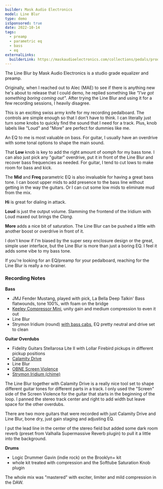 ```yaml
---
builder: Mask Audio Electronics
model: Line Blur
type: demo
isSponsored: true
date: 2022-10-14
tags:
  - preamp
  - parametric eq
  - bass
  - eq
externalLinks:
  builderLink: https://maskaudioelectronics.com/collections/pedals/products/line-blur
---
```


The Line Blur by Mask Audio Electronics is a studio grade equalizer and preamp.

Originally, when I reached out to Alec (MAE) to see if there is anything new he's about to release that I could demo, he replied something like _"I've got something boring coming out"_. After trying the Line Blur and using it for a few recording sessions, I heavily disagree.

This is an exciting swiss army knife for my recording pedalboard. The controls are simple enough so that I don't have to think. I can literally just turn some knobs to quickly find the sound that I need for a track. Plus, knob labels like "Loud" and "More" are perfect for dummies like me.

An EQ to me is most valuable on bass. For guitar, I usually have an overdrive with some tonal options to shape the main sound.

That **Low** knob is key to add the right amount of oomph for my bass tone. I can also just pick any "guitar" overdrive, put it in front of the Line Blur and recover bass frequencies as needed. For guitar, I tend to cut lows to make room for bass and kick.

The **Mid** and **Freq** parametric EQ is also invaluable for having a great bass tone. I can boost upper mids to add presence to the bass line without getting in the way the guitars. Or I can cut some low mids to eliminate mud from the mix.

**Hi** is great for dialing in attack.

**Loud** is just the output volume. Slamming the frontend of the Iridium with Loud maxed out brings the _Clang_.

**More** adds a nice bit of saturation. The Line Blur can be pushed a little with another boost or overdrive in front of it.

I don't know if I'm biased by the super sexy enclosure design or the great, simple user interface, but the Line Blur is more than just a boring EQ. I feel it adds some vibe to my bass tone.

If you're looking for an EQ/preamp for your pedalboard, reaching for the Line Blur is really a no-brainer.

### Recording Notes

**Bass**

- JMJ Fender Mustang, played with pick, La Bella Deep Talkin' Bass flatwounds, tone 100%, with foam on the bridge
- [Keeley Compressor Mini](/demos/keeley-electronics-compressor-mini), unity gain and medium compression to even it out
- Line Blur
- Strymon Iridium (round) [with bass cabs](/posts/strymon-iridium-bass-ownhammer-ir/), EQ pretty neutral and drive set to clean

**Guitar Overdubs**

- Fidelity Guitars Stellarosa Lite II with Lollar Firebird pickups in different pickup positions
- [Calamity Drive](/demos/plain-speak-calamity-drive)
- Line Blur
- [OBNE Screen Violence](/demos/old-blood-noise-endeavors-screen-violence)
- [Strymon Iridium (chime)](/demos/strymon-iridium)

The Line Blur together with Calamity Drive is a really nice tool set to shape different guitar tones for different parts in a track. I only used the "Screen" side of the Screen Violence for the guitar that starts in the beginning of the loop. I panned the stereo track center and right to add width but leave space for the other overdubs.

There are two more guitars that were recorded with just Calamity Drive and Line Blur, bone dry, just gain staging and adjusting EQ.

I put the lead line in the center of the stereo field but added some dark room reverb (preset from Valhalla Supermassive Reverb plugin) to pull it a little into the background.

**Drums**

- Logic Drummer Gavin (indie rock) on the Brooklyn+ kit
- whole kit treated with compression and the Softtube Saturation Knob plugin

The whole mix was "mastered" with exciter, limiter and mild compression in the DAW.
